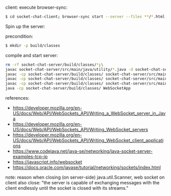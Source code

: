 client: execute browser-sync:

```bash
$ cd socket-chat-client; browser-sync start --server --files **/*.html,**/*.css,**/*.js,**/*.json
```

Spin up the server:

precondition:

```bash
$ mkdir -p build/classes
```

compile and start server:

```bash
rm -rf socket-chat-server/build/classes/*;\
javac socket-chat-server/src/main/java/utility/*.java -d socket-chat-server/build/classes/;\
javac -cp socket-chat-server/build/classes/ socket-chat-server/src/main/java/observer/*.java -d socket-chat-server/build/classes/;\
javac -cp socket-chat-server/build/classes/ socket-chat-server/src/main/java/websocket/*.java -d socket-chat-server/build/classes/;\
javac -cp socket-chat-server/build/classes/ socket-chat-server/src/main/java/*.java -d socket-chat-server/build/classes/;\
java -cp socket-chat-server/build/classes/ WebSocketApp
```

references:

- https://developer.mozilla.org/en-US/docs/Web/API/WebSockets_API/Writing_a_WebSocket_server_in_Java
- https://developer.mozilla.org/en-US/docs/Web/API/WebSockets_API/Writing_WebSocket_servers
- https://developer.mozilla.org/en-US/docs/Web/API/WebSockets_API/Writing_WebSocket_client_applications
- https://www.codejava.net/java-se/networking/java-socket-server-examples-tcp-ip
- https://javascript.info/websocket
- https://docs.oracle.com/javase/tutorial/networking/sockets/index.html

note:
reason when closing (on server-side) java.util.Scanner, web socket on client also close: "the server is capable of exchanging messages with the client endlessly until the socket is closed with its streams."
